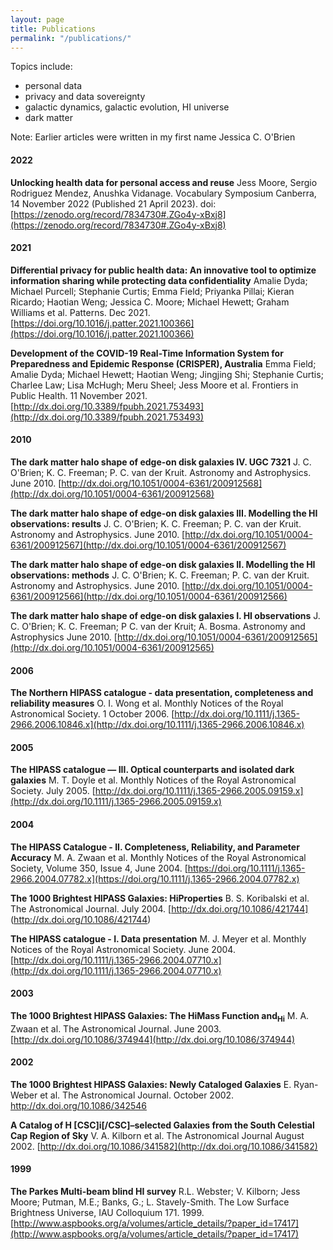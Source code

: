 ```yaml
---
layout: page
title: Publications
permalink: "/publications/"
---
```


Topics include:
- personal data 
- privacy and data sovereignty
- galactic dynamics, galactic evolution, HI universe
- dark matter

Note: Earlier articles were written in my first name Jessica C. O'Brien

#### 2022

**Unlocking health data for personal access and reuse** Jess Moore, Sergio Rodriguez Mendez, Anushka Vidanage. Vocabulary Symposium Canberra, 14 November 2022 (Published 21 April 2023). doi: [https://zenodo.org/record/7834730#.ZGo4y-xBxj8](https://zenodo.org/record/7834730#.ZGo4y-xBxj8)

#### 2021

**Differential privacy for public health data: An innovative tool to optimize information sharing while protecting data confidentiality** Amalie Dyda; Michael Purcell; Stephanie Curtis; Emma Field; Priyanka Pillai; Kieran Ricardo; Haotian Weng; Jessica C. Moore; Michael Hewett; Graham Williams et al. Patterns. Dec 2021. [https://doi.org/10.1016/j.patter.2021.100366](https://doi.org/10.1016/j.patter.2021.100366)

**Development of the COVID-19 Real-Time Information System for Preparedness and Epidemic Response (CRISPER), Australia** Emma Field; Amalie Dyda; Michael Hewett; Haotian Weng; Jingjing Shi; Stephanie Curtis; Charlee Law; Lisa McHugh; Meru Sheel; Jess Moore et al. Frontiers in Public Health. 11 November 2021. [http://dx.doi.org/10.3389/fpubh.2021.753493](http://dx.doi.org/10.3389/fpubh.2021.753493)

#### 2010

**The dark matter halo shape of edge-on disk galaxies IV. UGC 7321** J. C. O'Brien; K. C. Freeman; P. C. van der Kruit. Astronomy and Astrophysics. June 2010. [http://dx.doi.org/10.1051/0004-6361/200912568](http://dx.doi.org/10.1051/0004-6361/200912568)

**The dark matter halo shape of edge-on disk galaxies III. Modelling the HI observations: results** J. C. O'Brien; K. C. Freeman; P. C. van der Kruit. Astronomy and Astrophysics. June 2010. [http://dx.doi.org/10.1051/0004-6361/200912567](http://dx.doi.org/10.1051/0004-6361/200912567)

**The dark matter halo shape of edge-on disk galaxies II. Modelling the HI observations: methods** J. C. O'Brien; K. C. Freeman; P. C. van der Kruit. Astronomy and Astrophysics. June 2010. [http://dx.doi.org/10.1051/0004-6361/200912566](http://dx.doi.org/10.1051/0004-6361/200912566)

**The dark matter halo shape of edge-on disk galaxies I. HI observations** J. C. O'Brien; K. C. Freeman; P C. van der Kruit; A. Bosma. Astronomy and Astrophysics
June 2010. [http://dx.doi.org/10.1051/0004-6361/200912565](http://dx.doi.org/10.1051/0004-6361/200912565)


#### 2006

**The Northern HIPASS catalogue - data presentation, completeness and reliability measures** O. I. Wong et al. Monthly Notices of the Royal Astronomical Society. 1 October 2006. [http://dx.doi.org/10.1111/j.1365-2966.2006.10846.x](http://dx.doi.org/10.1111/j.1365-2966.2006.10846.x)

#### 2005

**The HIPASS catalogue — III. Optical counterparts and isolated dark galaxies** M. T. Doyle et al. Monthly Notices of the Royal Astronomical Society. July 2005. [http://dx.doi.org/10.1111/j.1365-2966.2005.09159.x](http://dx.doi.org/10.1111/j.1365-2966.2005.09159.x)

#### 2004

**The HIPASS Catalogue - II. Completeness, Reliability, and Parameter Accuracy** M. A. Zwaan et al. Monthly Notices of the Royal Astronomical Society, Volume 350, Issue 4, June 2004. [https://doi.org/10.1111/j.1365-2966.2004.07782.x](https://doi.org/10.1111/j.1365-2966.2004.07782.x)

**The 1000 Brightest HIPASS Galaxies: H<scp>i</scp>Properties** B. S. Koribalski et al. The Astronomical Journal. July 2004. [http://dx.doi.org/10.1086/421744]
(http://dx.doi.org/10.1086/421744)

**The HIPASS catalogue - I. Data presentation** M. J. Meyer et al. Monthly Notices of the Royal Astronomical Society. June 2004. [http://dx.doi.org/10.1111/j.1365-2966.2004.07710.x](http://dx.doi.org/10.1111/j.1365-2966.2004.07710.x)

#### 2003

**The 1000 Brightest HIPASS Galaxies: The H<scp>i</scp>Mass Function and<sub>H<scp>i</scp></sub>** M. A. Zwaan et al. The Astronomical Journal. June 2003. [http://dx.doi.org/10.1086/374944](http://dx.doi.org/10.1086/374944)

#### 2002

**The 1000 Brightest HIPASS Galaxies: Newly Cataloged Galaxies** E. Ryan-Weber et al. The Astronomical Journal. October 2002. http://dx.doi.org/10.1086/342546

**A Catalog of H [CSC]i[/CSC]–selected Galaxies from the South Celestial Cap Region of Sky** V. A. Kilborn et al. The Astronomical Journal
August 2002. [http://dx.doi.org/10.1086/341582](http://dx.doi.org/10.1086/341582)

#### 1999

**The Parkes Multi-beam blind HI survey** R.L. Webster; V. Kilborn; Jess Moore; Putman, M.E.; Banks, G.; L. Stavely-Smith. The Low Surface Brightness Universe, IAU Colloquium 171. 1999. [http://www.aspbooks.org/a/volumes/article_details/?paper_id=17417](http://www.aspbooks.org/a/volumes/article_details/?paper_id=17417)
